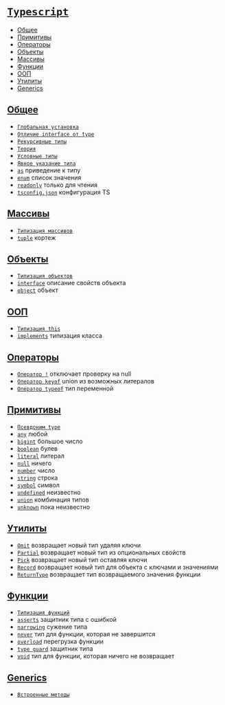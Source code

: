 # [`Typescript`](../index.md)

- [Общее](#общее)
- [Примитивы](#примитивы)
- [Операторы](#операторы)
- [Объекты](#объекты)
- [Массивы](#массивы)
- [Функции](#функции)
- [ООП](#ооп)
- [Утилиты](#утилиты)
- [Generics](#generics)

## [Общее](#typescript)

- [`Глобальная установка`](<./Общее/Глобальная установка.md>)
- [`Отличие interface от type`](<./Общее/Отличие interface от type.md>)
- [`Рекурсивные типы`](<./Общее/Рекурсивные типы.md>)
- [`Теория`](./Общее/Теория.md)
- [`Условные типы`](<./Общее/Условные типы.md>)
- [`Явное указание типа`](<./Общее/Явное указание типа.md>)
- [`as`](./Общее/as.md) приведение к типу
- [`enum`](./Общее/enum.md) список значения
- [`readonly`](./Общее/readonly.md) только для чтения
- [`tsconfig.json`](./Общее/tsconfig.json.md) конфигурация TS

## [Массивы](#typescript)

- [`Типизация массивов`](<./Массивы/Типизация массивов.md>)
- [`tuple`](./Массивы/tuple.md) кортеж

## [Объекты](#typescript)

- [`Типизация объектов`](<./Объекты/Типизация объектов.md>)
- [`interface`](./Объекты/interface.md) описание свойств объекта
- [`object`](./Объекты/object.md) объект

## [ООП](#typescript)

- [`Типизация this`](<./ООП/Типизация this.md>)
- [`implements`](./ООП/implements.md) типизация класса

## [Операторы](#typescript)

- [`Оператор !`](<./Операторы/Оператор !.md>) отключает проверку на null
- [`Оператор keyof`](<./Операторы/Оператор keyof.md>) union из возможных литералов
- [`Оператор typeof`](<./Операторы/Оператор typeof.md>) тип переменной

## [Примитивы](#typescript)

- [`Псевдоним type`](<./Примитивы/Псевдоним type.md>)
- [`any`](./Примитивы/any.md) любой
- [`bigint`](./Примитивы/bigint.md) большое число
- [`boolean`](./Примитивы/boolean.md) булев
- [`literal`](./Примитивы/literal.md) литерал
- [`null`](./Примитивы/null.md) ничего
- [`number`](./Примитивы/number.md) число
- [`string`](./Примитивы/string.md) строка
- [`symbol`](./Примитивы/symbol.md) символ
- [`undefined`](./Примитивы/undefined.md) неизвестно
- [`union`](./Примитивы/union.md) комбинация типов
- [`unknown`](./Примитивы/unknown.md) пока неизвестно

## [Утилиты](#typescript)

- [`Omit`](./Утилиты/Omit.md) возвращает новый тип удаляя ключи
- [`Partial`](./Утилиты/Partial.md) возвращает новый тип из опциональных свойств
- [`Pick`](./Утилиты/Pick.md) возвращает новый тип оставляя ключи
- [`Record`](./Утилиты/Record.md) возвращает новый тип для объекта с ключами и значениями
- [`ReturnType`](./Утилиты/ReturnType.md) возвращает тип возвращаемого значения функции

## [Функции](#typescript)

- [`Типизация функций`](<./Функции/Типизация функций.md>)
- [`asserts`](./Функции/asserts.md) защитник типа с ошибкой
- [`narrowing`](./Функции/narrowing.md) сужение типа
- [`never`](./Функции/never.md) тип для функции, которая не завершится
- [`overload`](./Функции/overload.md) перегрузка функции
- [`type guard`](<./Функции/type guard.md>) защитник типа
- [`void`](./Функции/void.md) тип для функции, которая ничего не возвращает

## [Generics](#typescript)

- [`Встроенные методы`](<./Generics/Встроенные методы.md>)
